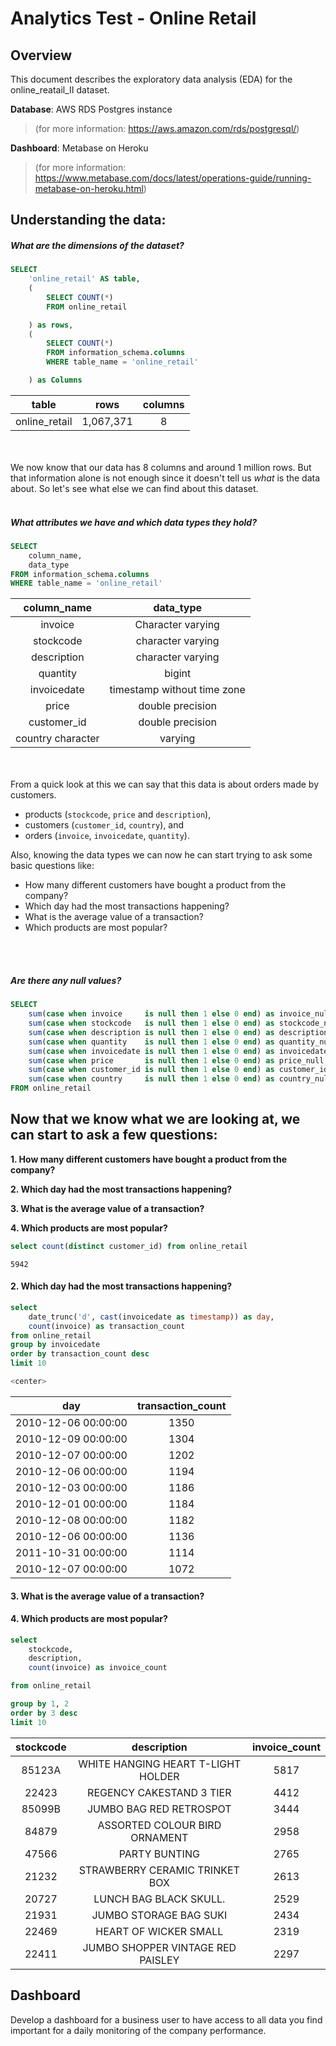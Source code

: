 # Analytics Test - Online Retail

## Overview

This document describes the exploratory data analysis (EDA) for the online_reatail_II dataset.

**Database**: AWS RDS Postgres instance
> (for more information: https://aws.amazon.com/rds/postgresql/)

**Dashboard**: Metabase on Heroku
>(for more information: https://www.metabase.com/docs/latest/operations-guide/running-metabase-on-heroku.html)


## Understanding the data:
##### What are the dimensions of the dataset?
```sql
SELECT
    'online_retail' AS table,
    (
        SELECT COUNT(*)
        FROM online_retail

    ) as rows,
    (
        SELECT COUNT(*)
        FROM information_schema.columns
        WHERE table_name = 'online_retail'

    ) as Columns
```

table|rows|columns
:---:|:--:|:-----:
online_retail|1,067,371|8

<br/><br/>
We now know that our data has 8 columns and around 1 million rows.
But that information alone is not enough since it doesn't tell us *what* is the data about.
So let's see what else we can find about this dataset.
<br/><br/>

##### What attributes we have and which data types they hold?
```sql
SELECT
    column_name,
    data_type
FROM information_schema.columns
WHERE table_name = 'online_retail'
```

column_name|data_type
:----:|:------------------------------:
invoice|Character varying
stockcode|character varying
description|character varying
quantity|bigint
invoicedate|timestamp without time zone
price|double precision
customer_id|double precision
country	character|varying

</br></br>
From a quick look at this we can say that this data is about orders made by customers.

  - products (`stockcode`, `price` and `description`),
  - customers (`customer_id`, `country`), and
  - orders (`invoice`, `invoicedate`, `quantity`).

Also, knowing the data types we can now he can start trying to ask some basic questions like:

  - How many different customers have bought a product from the company?
  - Which day had the most transactions happening?
  - What is the average value of a transaction?
  - Which products are most popular?

</br></br>


##### Are there any null values?
```sql
SELECT
    sum(case when invoice     is null then 1 else 0 end) as invoice_null,
    sum(case when stockcode   is null then 1 else 0 end) as stockcode_null,
    sum(case when description is null then 1 else 0 end) as description_null,
    sum(case when quantity    is null then 1 else 0 end) as quantity_null,
    sum(case when invoicedate is null then 1 else 0 end) as invoicedate_null,
    sum(case when price       is null then 1 else 0 end) as price_null,
    sum(case when customer_id is null then 1 else 0 end) as customer_id_null,
    sum(case when country     is null then 1 else 0 end) as country_null
FROM online_retail
```







## Now that we know what we are looking at, we can start to ask a few questions:

**1. How many different customers have bought a product from the company?**



**2. Which day had the most transactions happening?**



**3. What is the average value of a transaction?**



**4. Which products are most popular?**










```sql
select count(distinct customer_id) from online_retail
```
```
5942
```

#### 2. Which day had the most transactions happening?

```sql
select
    date_trunc('d', cast(invoicedate as timestamp)) as day,
    count(invoice) as transaction_count
from online_retail
group by invoicedate
order by transaction_count desc
limit 10

<center>
```
day|transaction_count
:---:|      :---:
2010-12-06 00:00:00|1350
2010-12-09 00:00:00|1304
2010-12-07 00:00:00|1202
2010-12-06 00:00:00|1194
2010-12-03 00:00:00|1186
2010-12-01 00:00:00|1184
2010-12-08 00:00:00|1182
2010-12-06 00:00:00|1136
2011-10-31 00:00:00|1114
2010-12-07 00:00:00|1072
</center>

#### 3. What is the average value of a transaction?


#### 4. Which products are most popular?

```sql
select
	stockcode,
	description,
	count(invoice) as invoice_count

from online_retail

group by 1, 2
order by 3 desc
limit 10
```
stockcode|description|invoice_count
  :---:  |   :---:   |    :---:
85123A|WHITE HANGING HEART T-LIGHT HOLDER|5817
22423|REGENCY CAKESTAND 3 TIER|4412
85099B|JUMBO BAG RED RETROSPOT|3444
84879|ASSORTED COLOUR BIRD ORNAMENT|2958
47566|PARTY BUNTING|2765
21232|STRAWBERRY CERAMIC TRINKET BOX|2613
20727|LUNCH BAG  BLACK SKULL.|2529
21931|JUMBO STORAGE BAG SUKI|2434
22469|HEART OF WICKER SMALL|2319
22411|JUMBO SHOPPER VINTAGE RED PAISLEY|2297

## Dashboard
Develop a dashboard for a business user to have access to all data you find important for a daily monitoring of the company performance.